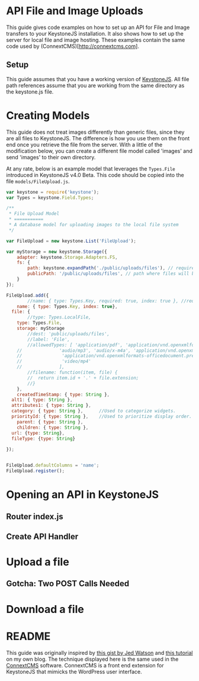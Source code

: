 # API File and Image Uploads

This guide gives code examples on how to set up an API for File and Image transfers to your KeystoneJS installation. It also shows how to set up the server for
local file and image hosting. These examples contain the same code used by (ConnextCMS)[http://connextcms.com].

## Setup
This guide assumes that you have a working version of [KeystoneJS](https://github.com/keystonejs/keystone). All file path references
assume that you are working from the same directory as the keystone.js file.

# Creating Models
This guide does not treat images differently than generic files, since they are all files to KeystoneJS. The difference is how you use them
on the front end once you retrieve the file from the server. With a little of the modification below, you can create a different file model 
called 'images' and send 'images' to their own directory. 


At any rate, below is an example model that leverages the `Types.File` introduced in KeystoneJS v4.0 Beta. This code should be copied into 
the file `models/FileUpload.js`.

```javascript
var keystone = require('keystone');
var Types = keystone.Field.Types;

/**
 * File Upload Model
 * ===========
 * A database model for uploading images to the local file system
 */

var FileUpload = new keystone.List('FileUpload');

var myStorage = new keystone.Storage({
    adapter: keystone.Storage.Adapters.FS,
    fs: {
        path: keystone.expandPath('./public/uploads/files'), // required; path where the files should be stored
        publicPath: '/public/uploads/files', // path where files will be served
    }
});

FileUpload.add({
        //name: { type: Types.Key, required: true, index: true }, //requiring name breaks image upload.
	name: { type: Types.Key, index: true},
  file: { 
		//type: Types.LocalFile, 
    type: Types.File,
    storage: myStorage
		//dest: 'public/uploads/files', 
		//label: 'File',
		//allowedTypes: [ 'application/pdf', 'application/vnd.openxmlformats-officedocument.wordprocessingml.document', 'text/plain',
    //              'audio/mp3', 'audio/x-m4a', 'application/vnd.openxmlformats-officedocument.spreadsheetml.sheet',
    //               'application/vnd.openxmlformats-officedocument.presentationml.presentation', 'application/x-zip-compressed',
    //               'video/mp4'
    //              ],
		//filename: function(item, file) {
		//	return item.id + '.' + file.extension;
		//}
	},
	createdTimeStamp: { type: String },
  alt1: { type: String },
  attributes1: { type: String },
  category: { type: String },      //Used to categorize widgets.
  priorityId: { type: String },    //Used to prioritize display order.
	parent: { type: String },
	children: { type: String },
  url: {type: String},
  fileType: {type: String}
        
});


FileUpload.defaultColumns = 'name';
FileUpload.register();
```


# Opening an API in KeystoneJS

## Router index.js

## Create API Handler

# Upload a file

## Gotcha: Two POST Calls Needed

# Download a file

# README
This guide was originally inspired by [this gist by Jed Watson](https://gist.github.com/JedWatson/9741171#file-routes-index-js-L24) and 
[this tutorial](http://christroutner.com/blog/post/front-end-widgets-part-1-creating-the-db-model) on my own blog. The technique displayed
here is the same used in the [ConnextCMS](http://connextcms.com) software. ConnextCMS is a front end extension for KeystoneJS that mimicks the
WordPress user interface.